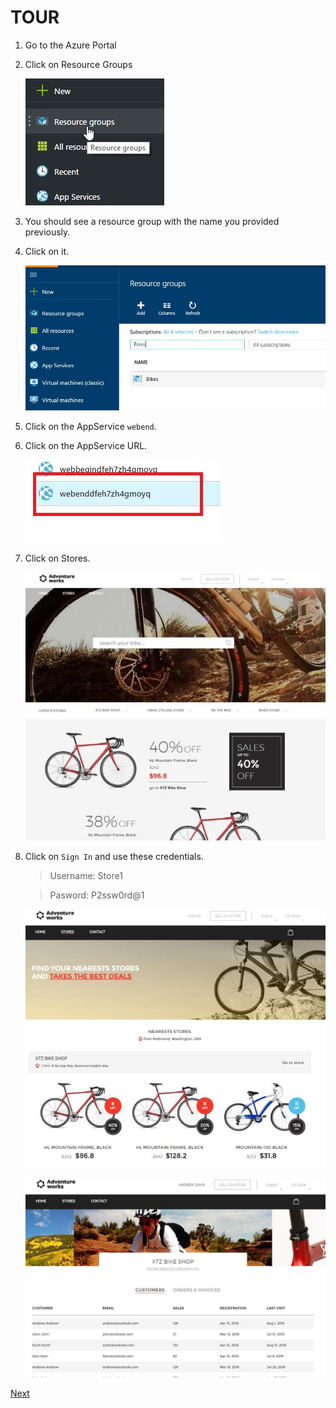 # TOUR

1. Go to the Azure Portal 
1. Click on Resource Groups

    ![](img/image15.jpg)

1. You should see a resource group with the name you provided previously.  
1. Click on it.  

    ![](img/image16.jpg)

1. Click on the AppService `webend`.  
1. Click on the AppService URL. 

    ![](img/image9.jpg)

1. Click on Stores. 

    ![](img/image17.jpg)

1. Click on `Sign In` and use these credentials. 

    > Username: Store1 

    > Pasword: P2ssw0rd@1 

    ![](img/image18.jpg)

    ![](img/image19.jpg)

<a href="1.GetStarted.md">Next</a>
